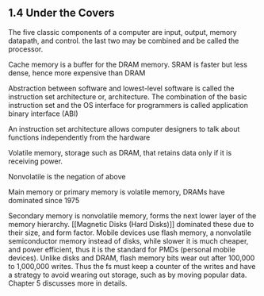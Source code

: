 ## 1.4 Under the Covers
The five classic components of a computer are input, output, memory datapath, and control. the last two may be combined and be called the processor.

Cache memory is a buffer for the DRAM memory. SRAM is faster but less dense, hence more expensive than DRAM

Abstraction between software and lowest-level software is called the instruction set architecture or, architecture. 
The combination of the basic instruction set and the OS interface for programmers is called application binary interface (ABI)

An instruction set architecture allows computer designers to talk about functions independently from the hardware

Volatile memory, storage such as DRAM, that retains data only if it is receiving power.

Nonvolatile is the negation of above

Main memory or primary memory is volatile memory, DRAMs have dominated since 1975

Secondary memory is nonvolatile memory, forms the next lower layer of the memory hierarchy. [[Magnetic Disks (Hard Disks)]]  dominated these due to their size, and form factor. Mobile devices use flash memory, a nonvolatile semiconductor memory instead of disks, while slower it is much cheaper, and power efficient, thus it is the standard for PMDs (personal mobile devices). Unlike disks and DRAM, flash memory bits wear out after 100,000 to 1,000,000 writes. Thus the fs must keep a counter of the writes and have a strategy to avoid wearing out storage, such as by moving popular data. Chapter 5 discusses more in details.


